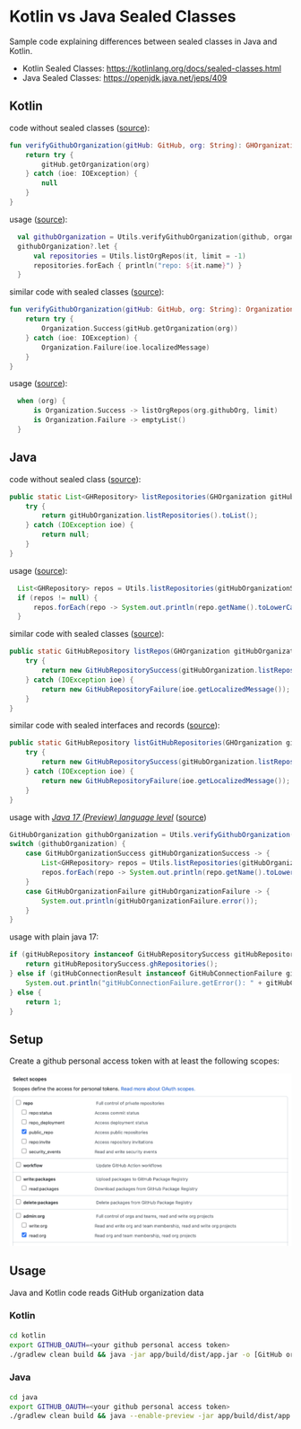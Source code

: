# Kotlin vs Java Sealed Classes

Sample code explaining differences between sealed classes in Java and Kotlin.

- Kotlin Sealed Classes: https://kotlinlang.org/docs/sealed-classes.html
- Java Sealed Classes: https://openjdk.java.net/jeps/409

## Kotlin

code without sealed classes ([source](https://github.com/Sealed-Classes-Kotlin-Java/KotlinSealedClassesSlideless/blob/startBranch/kotlin/app/src/main/kotlin/info/lotharschulz/github/org/verifier/api/github/Utils.kt#L47-L53)):

```kotlin
fun verifyGithubOrganization(gitHub: GitHub, org: String): GHOrganization? {
    return try {
        gitHub.getOrganization(org)
    } catch (ioe: IOException) {
        null
    }
}
```

usage ([source](https://github.com/Sealed-Classes-Kotlin-Java/KotlinSealedClassesSlideless/blob/startBranch/kotlin/app/src/main/kotlin/info/lotharschulz/github/org/verifier/RepositoryScanner.kt#L42-L46)):
```kotlin
  val githubOrganization = Utils.verifyGithubOrganization(github, organizationName)
  githubOrganization?.let {
      val repositories = Utils.listOrgRepos(it, limit = -1)
      repositories.forEach { println("repo: ${it.name}") }
  }
```


similar code with sealed classes ([source](https://github.com/Sealed-Classes-Kotlin-Java/KotlinSealedClassesSlideless/blob/main/kotlin/app/src/main/kotlin/info/lotharschulz/github/org/verifier/api/github/Utils.kt#L48-L54)):

```kotlin
fun verifyGithubOrganization(gitHub: GitHub, org: String): Organization {
    return try {
        Organization.Success(gitHub.getOrganization(org))
    } catch (ioe: IOException) {
        Organization.Failure(ioe.localizedMessage)
    }
}
```

usage ([source](https://github.com/Sealed-Classes-Kotlin-Java/KotlinSealedClassesSlideless/blob/main/kotlin/app/src/main/kotlin/info/lotharschulz/github/org/verifier/api/github/Utils.kt#L57-L60)):
```kotlin
  when (org) {
      is Organization.Success -> listOrgRepos(org.githubOrg, limit)
      is Organization.Failure -> emptyList()
  }
```


## Java

code without sealed class ([source](https://github.com/Sealed-Classes-Kotlin-Java/KotlinSealedClassesSlideless/blob/startBranch/java/app/src/main/java/info/lotharschulz/github/org/verifier/api/github/Utils.java#L50-L56)):

```java
public static List<GHRepository> listRepositories(GHOrganization gitHubOrganization){
    try {
        return gitHubOrganization.listRepositories().toList();
    } catch (IOException ioe) {
        return null;
    }
}
```

usage ([source](https://github.com/Sealed-Classes-Kotlin-Java/KotlinSealedClassesSlideless/blob/startBranch/java/app/src/main/java/info/lotharschulz/github/org/verifier/RepositoryScanner.java#L70-L73)):

```java
  List<GHRepository> repos = Utils.listRepositories(gitHubOrganizationSuccess.ghOrganization());
  if (repos != null) {
      repos.forEach(repo -> System.out.println(repo.getName().toLowerCase()));
  }
```

similar code with sealed classes ([source](https://github.com/Sealed-Classes-Kotlin-Java/KotlinSealedClassesSlideless/blob/java_02_listRepos_sealedClasses/java/app/src/main/java/info/lotharschulz/github/org/verifier/api/github/Utils.java#L63-L69)):

```java
public static GitHubRepository listRepos(GHOrganization gitHubOrganization){
    try {
        return new GitHubRepositorySuccess(gitHubOrganization.listRepositories().toList());
    } catch (IOException ioe) {
        return new GitHubRepositoryFailure(ioe.getLocalizedMessage());
    }
}
```

similar code with sealed interfaces and records ([source](https://github.com/Sealed-Classes-Kotlin-Java/KotlinSealedClassesSlideless/blob/main/java/app/src/main/java/info/lotharschulz/github/org/verifier/api/github/Utils.java#L67-L73)):

```java
public static GitHubRepository listGitHubRepositories(GHOrganization gitHubOrganization){
    try {
        return new GitHubRepositorySuccess(gitHubOrganization.listRepositories().toList());
    } catch (IOException ioe) {
        return new GitHubRepositoryFailure(ioe.getLocalizedMessage());
    }
}
```

usage with _[Java 17 (Preview) language level](https://www.lotharschulz.info/2022/05/22/how-to-set-java-pattern-matching-for-switch-in-intellij-gradle/)_ ([source](https://github.com/Sealed-Classes-Kotlin-Java/KotlinSealedClassesSlideless/blob/main/java/app/src/main/java/info/lotharschulz/github/org/verifier/RepositoryScanner.java#L76-L85))
```java
GitHubOrganization githubOrganization = Utils.verifyGithubOrganization(gitHub, organizationName);
switch (githubOrganization) {
    case GitHubOrganizationSuccess gitHubOrganizationSuccess -> {
        List<GHRepository> repos = Utils.listRepositories(gitHubOrganizationSuccess.ghOrganization());
        repos.forEach(repo -> System.out.println(repo.getName().toLowerCase()));
    }
    case GitHubOrganizationFailure gitHubOrganizationFailure -> {
        System.out.println(gitHubOrganizationFailure.error());
    }
}
```

usage with plain java 17:
```java
if (gitHubRepository instanceof GitHubRepositorySuccess gitHubRepositorySuccess){
    return gitHubRepositorySuccess.ghRepositories();
} else if (gitHubConnectionResult instanceof GitHubConnectionFailure gitHubConnectionFailure) {
    System.out.println("gitHubConnectionFailure.getError(): " + gitHubConnectionFailure.getError());
} else {
    return 1;
}
```


## Setup

Create a github personal access token with at least the following scopes:

![personal access token](PAT_scopes.png "personal access token")

## Usage

Java and Kotlin code reads GitHub organization data

### Kotlin
```sh
cd kotlin
export GITHUB_OAUTH=<your github personal access token>
./gradlew clean build && java -jar app/build/dist/app.jar -o [GitHub organization to read repositories from]
```

### Java
```sh
cd java
export GITHUB_OAUTH=<your github personal access token>
./gradlew clean build && java --enable-preview -jar app/build/dist/app.jar -o [GitHub organization to read repositories from]
```
